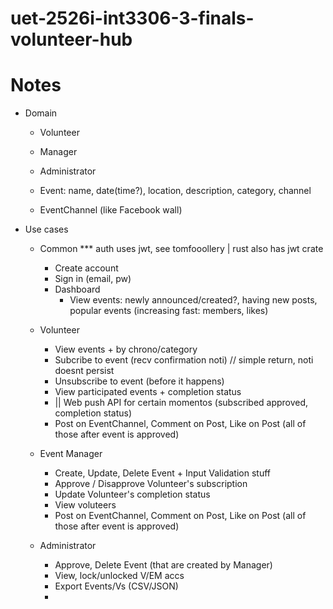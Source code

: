 # uet-2526i-int3306-3-finals-volunteer-hub

# Notes
- Domain
	- Volunteer
	- Manager
	- Administrator

	- Event: name, date(time?), location, description, category, channel
	- EventChannel (like Facebook wall)
- Use cases
	- Common
		*** auth uses jwt, see tomfooollery | rust also has jwt crate
		- Create account
		- Sign in (email, pw)
		- Dashboard
			- View events: newly announced/created?, having new posts, popular events (increasing fast: members, likes)
	- Volunteer
		- View events + by chrono/category
		- Subcribe to event (recv confirmation noti)  // simple return, noti doesnt persist
		- Unsubscribe to event (before it happens)
		- View participated events + completion status
		- || Web push API for certain momentos (subscribed approved, completion status)
		- Post on EventChannel, Comment on Post, Like on Post (all of those after event is approved)

	- Event Manager
		- Create, Update, Delete Event + Input Validation stuff
		- Approve / Disapprove Volunteer's subscription
		- Update Volunteer's completion status
		- View voluteers
		- Post on EventChannel, Comment on Post, Like on Post (all of those after event is approved)

	- Administrator
		- Approve, Delete Event (that are created by Manager)
		- View, lock/unlocked V/EM accs
		- Export Events/Vs (CSV/JSON)
		- 